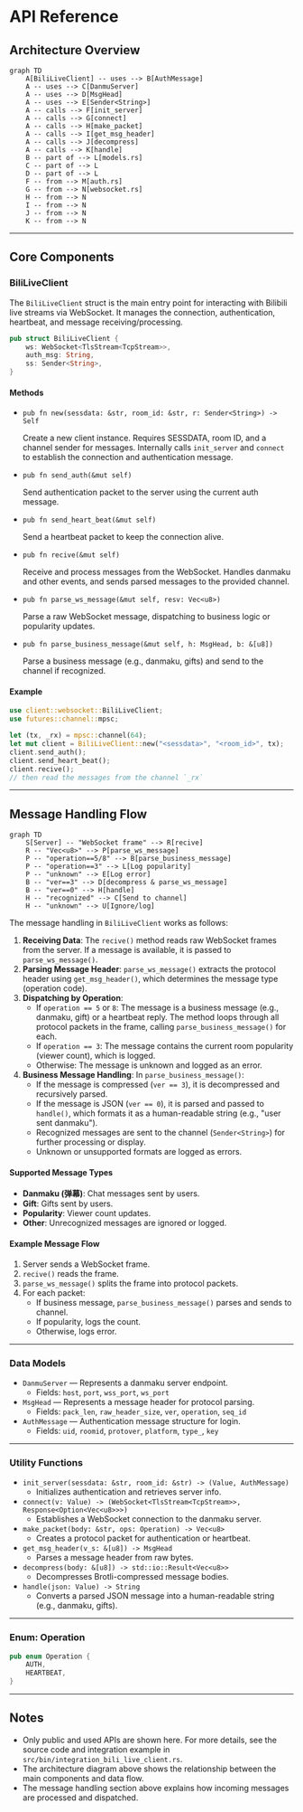 # API Reference

## Architecture Overview

```mermaid
graph TD
    A[BiliLiveClient] -- uses --> B[AuthMessage]
    A -- uses --> C[DanmuServer]
    A -- uses --> D[MsgHead]
    A -- uses --> E[Sender<String>]
    A -- calls --> F[init_server]
    A -- calls --> G[connect]
    A -- calls --> H[make_packet]
    A -- calls --> I[get_msg_header]
    A -- calls --> J[decompress]
    A -- calls --> K[handle]
    B -- part of --> L[models.rs]
    C -- part of --> L
    D -- part of --> L
    F -- from --> M[auth.rs]
    G -- from --> N[websocket.rs]
    H -- from --> N
    I -- from --> N
    J -- from --> N
    K -- from --> N
```

---

## Core Components

### BiliLiveClient

The `BiliLiveClient` struct is the main entry point for interacting with Bilibili live streams via WebSocket. It manages the connection, authentication, heartbeat, and message receiving/processing.

```rust
pub struct BiliLiveClient {
    ws: WebSocket<TlsStream<TcpStream>>,
    auth_msg: String,
    ss: Sender<String>,
}
```

#### Methods

- `pub fn new(sessdata: &str, room_id: &str, r: Sender<String>) -> Self`
  
  Create a new client instance. Requires SESSDATA, room ID, and a channel sender for messages. Internally calls `init_server` and `connect` to establish the connection and authentication message.

- `pub fn send_auth(&mut self)`
  
  Send authentication packet to the server using the current auth message.

- `pub fn send_heart_beat(&mut self)`
  
  Send a heartbeat packet to keep the connection alive.

- `pub fn recive(&mut self)`
  
  Receive and process messages from the WebSocket. Handles danmaku and other events, and sends parsed messages to the provided channel.

- `pub fn parse_ws_message(&mut self, resv: Vec<u8>)`
  
  Parse a raw WebSocket message, dispatching to business logic or popularity updates.

- `pub fn parse_business_message(&mut self, h: MsgHead, b: &[u8])`
  
  Parse a business message (e.g., danmaku, gifts) and send to the channel if recognized.

#### Example

```rust
use client::websocket::BiliLiveClient;
use futures::channel::mpsc;

let (tx, _rx) = mpsc::channel(64);
let mut client = BiliLiveClient::new("<sessdata>", "<room_id>", tx);
client.send_auth();
client.send_heart_beat();
client.recive();
// then read the messages from the channel `_rx`
```

---

## Message Handling Flow

```mermaid
graph TD
    S[Server] -- "WebSocket frame" --> R[recive]
    R -- "Vec<u8>" --> P[parse_ws_message]
    P -- "operation==5/8" --> B[parse_business_message]
    P -- "operation==3" --> L[Log popularity]
    P -- "unknown" --> E[Log error]
    B -- "ver==3" --> D[decompress & parse_ws_message]
    B -- "ver==0" --> H[handle]
    H -- "recognized" --> C[Send to channel]
    H -- "unknown" --> U[Ignore/log]
```

The message handling in `BiliLiveClient` works as follows:

1. **Receiving Data**: The `recive()` method reads raw WebSocket frames from the server. If a message is available, it is passed to `parse_ws_message()`.
2. **Parsing Message Header**: `parse_ws_message()` extracts the protocol header using `get_msg_header()`, which determines the message type (operation code).
3. **Dispatching by Operation**:
    - If `operation == 5` or `8`: The message is a business message (e.g., danmaku, gift) or a heartbeat reply. The method loops through all protocol packets in the frame, calling `parse_business_message()` for each.
    - If `operation == 3`: The message contains the current room popularity (viewer count), which is logged.
    - Otherwise: The message is unknown and logged as an error.
4. **Business Message Handling**: In `parse_business_message()`:
    - If the message is compressed (`ver == 3`), it is decompressed and recursively parsed.
    - If the message is JSON (`ver == 0`), it is parsed and passed to `handle()`, which formats it as a human-readable string (e.g., "user sent danmaku").
    - Recognized messages are sent to the channel (`Sender<String>`) for further processing or display.
    - Unknown or unsupported formats are logged as errors.

#### Supported Message Types
- **Danmaku (弹幕)**: Chat messages sent by users.
- **Gift**: Gifts sent by users.
- **Popularity**: Viewer count updates.
- **Other**: Unrecognized messages are ignored or logged.

#### Example Message Flow
1. Server sends a WebSocket frame.
2. `recive()` reads the frame.
3. `parse_ws_message()` splits the frame into protocol packets.
4. For each packet:
    - If business message, `parse_business_message()` parses and sends to channel.
    - If popularity, logs the count.
    - Otherwise, logs error.

---

### Data Models

- `DanmuServer` — Represents a danmaku server endpoint.
  - Fields: `host`, `port`, `wss_port`, `ws_port`
- `MsgHead` — Represents a message header for protocol parsing.
  - Fields: `pack_len`, `raw_header_size`, `ver`, `operation`, `seq_id`
- `AuthMessage` — Authentication message structure for login.
  - Fields: `uid`, `roomid`, `protover`, `platform`, `type_`, `key`

---

### Utility Functions

- `init_server(sessdata: &str, room_id: &str) -> (Value, AuthMessage)`
  - Initializes authentication and retrieves server info.
- `connect(v: Value) -> (WebSocket<TlsStream<TcpStream>>, Response<Option<Vec<u8>>>)`
  - Establishes a WebSocket connection to the danmaku server.
- `make_packet(body: &str, ops: Operation) -> Vec<u8>`
  - Creates a protocol packet for authentication or heartbeat.
- `get_msg_header(v_s: &[u8]) -> MsgHead`
  - Parses a message header from raw bytes.
- `decompress(body: &[u8]) -> std::io::Result<Vec<u8>>`
  - Decompresses Brotli-compressed message bodies.
- `handle(json: Value) -> String`
  - Converts a parsed JSON message into a human-readable string (e.g., danmaku, gifts).

---

### Enum: Operation

```rust
pub enum Operation {
    AUTH,
    HEARTBEAT,
}
```

---

## Notes
- Only public and used APIs are shown here. For more details, see the source code and integration example in `src/bin/integration_bili_live_client.rs`.
- The architecture diagram above shows the relationship between the main components and data flow.
- The message handling section above explains how incoming messages are processed and dispatched.
